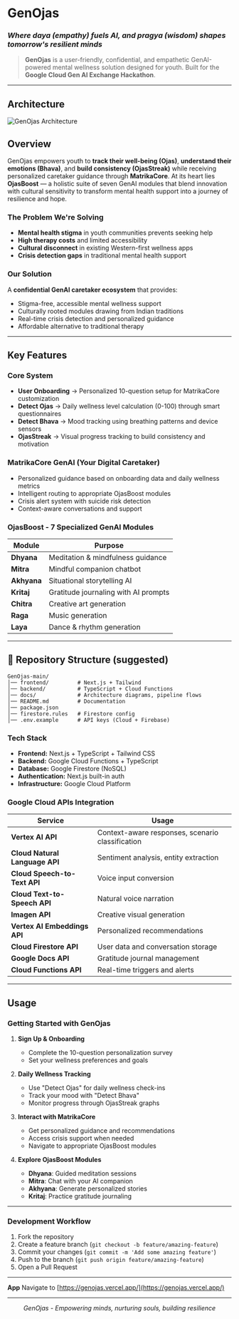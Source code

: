 # GenOjas 
### *Where daya (empathy) fuels AI, and pragya (wisdom) shapes tomorrow's resilient minds*

> **GenOjas** is a user-friendly, confidential, and empathetic GenAI-powered mental wellness solution designed for youth. Built for the **Google Cloud Gen AI Exchange Hackathon**.

---

## Architecture
![GenOjas Architecture](docs/genojas-architecture.png)

## Overview

GenOjas empowers youth to **track their well-being (Ojas)**, **understand their emotions (Bhava)**, and **build consistency (OjasStreak)** while receiving personalized caretaker guidance through **MatrikaCore**. At its heart lies **OjasBoost** — a holistic suite of seven GenAI modules that blend innovation with cultural sensitivity to transform mental health support into a journey of resilience and hope.

### The Problem We're Solving

- **Mental health stigma** in youth communities prevents seeking help
- **High therapy costs** and limited accessibility
- **Cultural disconnect** in existing Western-first wellness apps
- **Crisis detection gaps** in traditional mental health support

### Our Solution

A **confidential GenAI caretaker ecosystem** that provides:
- Stigma-free, accessible mental wellness support
- Culturally rooted modules drawing from Indian traditions
- Real-time crisis detection and personalized guidance
- Affordable alternative to traditional therapy

---

## Key Features

### Core System
- **User Onboarding** → Personalized 10-question setup for MatrikaCore customization
- **Detect Ojas** → Daily wellness level calculation (0-100) through smart questionnaires
- **Detect Bhava** → Mood tracking using breathing patterns and device sensors
- **OjasStreak** → Visual progress tracking to build consistency and motivation

### MatrikaCore GenAI (Your Digital Caretaker)
- Personalized guidance based on onboarding data and daily wellness metrics
- Intelligent routing to appropriate OjasBoost modules
- Crisis alert system with suicide risk detection
- Context-aware conversations and support

### OjasBoost - 7 Specialized GenAI Modules

| Module |  Purpose | 
|--------|---------|
| **Dhyana** |  Meditation & mindfulness guidance | 
| **Mitra** | Mindful companion chatbot | 
| **Akhyana** |  Situational storytelling AI | 
| **Kritaj** | Gratitude journaling with AI prompts | 
| **Chitra** |  Creative art generation | 
| **Raga** | Music generation | 
| **Laya** |  Dance & rhythm generation | 

---
## 📂 Repository Structure (suggested)  

```
GenOjas-main/
│── frontend/         # Next.js + Tailwind
│── backend/          # TypeScript + Cloud Functions
│── docs/             # Architecture diagrams, pipeline flows
│── README.md         # Documentation
│── package.json
│── firestore.rules   # Firestore config
│── .env.example      # API keys (Cloud + Firebase)
```

### Tech Stack
- **Frontend:** Next.js + TypeScript + Tailwind CSS
- **Backend:** Google Cloud Functions + TypeScript
- **Database:** Google Firestore (NoSQL)
- **Authentication:** Next.js built-in auth
- **Infrastructure:** Google Cloud Platform

### Google Cloud APIs Integration

| Service | Usage |
|---------|-------|
| **Vertex AI API** | Context-aware responses, scenario classification |
| **Cloud Natural Language API** | Sentiment analysis, entity extraction |
| **Cloud Speech-to-Text API** | Voice input conversion |
| **Cloud Text-to-Speech API** | Natural voice narration |
| **Imagen API** | Creative visual generation |
| **Vertex AI Embeddings API** | Personalized recommendations |
| **Cloud Firestore API** | User data and conversation storage |
| **Google Docs API** | Gratitude journal management |
| **Cloud Functions API** | Real-time triggers and alerts |

---

## Usage

### Getting Started with GenOjas

1. **Sign Up & Onboarding**
   - Complete the 10-question personalization survey
   - Set your wellness preferences and goals

2. **Daily Wellness Tracking**
   - Use "Detect Ojas" for daily wellness check-ins
   - Track your mood with "Detect Bhava"
   - Monitor progress through OjasStreak graphs

3. **Interact with MatrikaCore**
   - Get personalized guidance and recommendations
   - Access crisis support when needed
   - Navigate to appropriate OjasBoost modules

4. **Explore OjasBoost Modules**
   - **Dhyana**: Guided meditation sessions
   - **Mitra**: Chat with your AI companion
   - **Akhyana**: Generate personalized stories
   - **Kritaj**: Practice gratitude journaling

---

### Development Workflow

1. Fork the repository
2. Create a feature branch (`git checkout -b feature/amazing-feature`)
3. Commit your changes (`git commit -m 'Add some amazing feature'`)
4. Push to the branch (`git push origin feature/amazing-feature`)
5. Open a Pull Request

---
**App**
   Navigate to [https://genojas.vercel.app/](https://genojas.vercel.app/)

---

<div align="center">

*GenOjas - Empowering minds, nurturing souls, building resilience*

</div>
